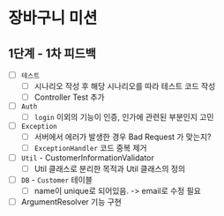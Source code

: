 # 장바구니 미션

## 1단계 - 1차 피드백

- [ ] `테스트`
    - [ ] 시나리오 작성 후 해당 시나리오를 따라 테스트 코드 작성
    - [ ] Controller Test 추가
- [ ] `Auth`
    - [ ] `login` 이외의 기능이 인증, 인가에 관련된 부분인지 고민
- [ ] `Exception`
    - [ ] 서버에서 에러가 발생한 경우 Bad Request 가 맞는지?
    - [ ] `ExceptionHandler` 코드 중복 제거
- [ ] `Util` - CustomerInformationValidator
    - [ ] Util 클래스로 분리한 목적과 Util 클래스의 정의
- [ ] `DB` - `Customer` 테이블
    - [ ] name이 unique로 되어있음. -> email로 수정 필요
- [ ] ArgumentResolver 기능 구현
